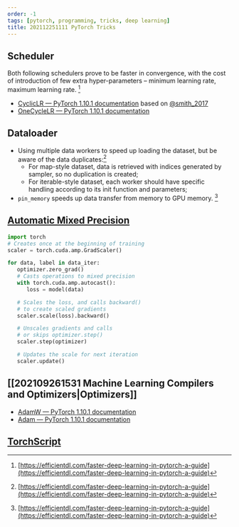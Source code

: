 ```yaml
---
order: -1
tags: [pytorch, programming, tricks, deep learning]
title: 202112251111 PyTorch Tricks
---
```


## Scheduler

Both following schedulers prove to be faster in convergence, with the cost of introduction of few extra hyper-parameters – minimum learning rate, maximum learning rate. [^1]
- [CyclicLR — PyTorch 1.10.1 documentation](https://pytorch.org/docs/stable/generated/torch.optim.lr_scheduler.CyclicLR.html#cycliclr) based on [@smith_2017](zotero://select/items/@smith_2017)
- [OneCycleLR — PyTorch 1.10.1 documentation](https://pytorch.org/docs/stable/generated/torch.optim.lr_scheduler.OneCycleLR.html)

## Dataloader

- Using multiple data workers to speed up loading the dataset, but be aware of the data duplicates:[^1]
	- For map-style dataset, data is retrieved with indices generated by sampler, so no duplication is created;
	- For iterable-style dataset, each worker should have specific handling according to its init function and parameters;
- `pin_memory` speeds up data transfer from memory to GPU memory. [^1]

## [Automatic Mixed Precision](https://pytorch.org/docs/stable/amp.html#gradient-scaling)

```python
import torch
# Creates once at the beginning of training
scaler = torch.cuda.amp.GradScaler()

for data, label in data_iter:
   optimizer.zero_grad()
   # Casts operations to mixed precision
   with torch.cuda.amp.autocast():
      loss = model(data)

   # Scales the loss, and calls backward()
   # to create scaled gradients
   scaler.scale(loss).backward()

   # Unscales gradients and calls
   # or skips optimizer.step()
   scaler.step(optimizer)

   # Updates the scale for next iteration
   scaler.update()
```

## [[202109261531 Machine Learning Compilers and Optimizers|Optimizers]]

- [AdamW — PyTorch 1.10.1 documentation](https://pytorch.org/docs/stable/generated/torch.optim.AdamW.html)
- [Adam — PyTorch 1.10.1 documentation](https://pytorch.org/docs/stable/generated/torch.optim.Adam.html#torch.optim.Adam)

## [TorchScript](https://pytorch.org/docs/stable/jit.html#creating-torchscript-code)

[^1]: [https://efficientdl.com/faster-deep-learning-in-pytorch-a-guide](https://efficientdl.com/faster-deep-learning-in-pytorch-a-guide)